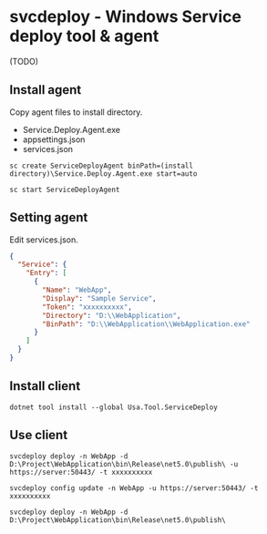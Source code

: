 # svcdeploy - Windows Service deploy tool & agent

(TODO)

## Install agent

Copy agent files to install directory.

* Service.Deploy.Agent.exe
* appsettings.json
* services.json

```
sc create ServiceDeployAgent binPath=(install directory)\Service.Deploy.Agent.exe start=auto
```

```
sc start ServiceDeployAgent
```

## Setting agent

Edit services.json.

```json
{
  "Service": {
    "Entry": [
      {
        "Name": "WebApp",
        "Display": "Sample Service",
        "Token": "xxxxxxxxxx",
        "Directory": "D:\\WebApplication",
        "BinPath": "D:\\WebApplication\\WebApplication.exe"
      }
    ]
  }
}
```

## Install client

```
dotnet tool install --global Usa.Tool.ServiceDeploy
```

## Use client

```
svcdeploy deploy -n WebApp -d D:\Project\WebApplication\bin\Release\net5.0\publish\ -u https://server:50443/ -t xxxxxxxxxx
```

```
svcdeploy config update -n WebApp -u https://server:50443/ -t xxxxxxxxxx
```

```
svcdeploy deploy -n WebApp -d D:\Project\WebApplication\bin\Release\net5.0\publish\
```
